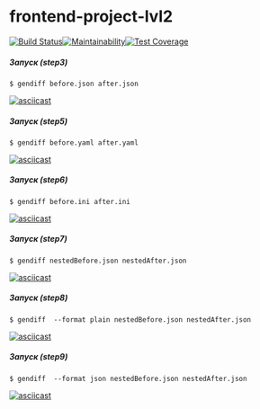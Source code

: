 # frontend-project-lvl2

[![Build Status](https://travis-ci.org/Hydazepam/frontend-project-lvl2.svg?branch=master)](https://travis-ci.org/Hydazepam/frontend-project-lvl2)[![Maintainability](https://api.codeclimate.com/v1/badges/22ef6b50d6e608c2a9f2/maintainability)](https://codeclimate.com/github/Hydazepam/frontend-project-lvl2/maintainability)[![Test Coverage](https://api.codeclimate.com/v1/badges/22ef6b50d6e608c2a9f2/test_coverage)](https://codeclimate.com/github/Hydazepam/frontend-project-lvl2/test_coverage)

##### Запуск (step3)
```
$ gendiff before.json after.json
```
[![asciicast](https://asciinema.org/a/278983.svg)](https://asciinema.org/a/278983)

##### Запуск (step5)
```
$ gendiff before.yaml after.yaml
```
[![asciicast](https://asciinema.org/a/zBxArtOU8H8crjmyYcN42UWoi.svg)](https://asciinema.org/a/zBxArtOU8H8crjmyYcN42UWoi)

##### Запуск (step6)
```
$ gendiff before.ini after.ini
```
[![asciicast](https://asciinema.org/a/3ZZFl6tf2AHazPieeRhR9y5hT.svg)](https://asciinema.org/a/3ZZFl6tf2AHazPieeRhR9y5hT)

##### Запуск (step7)
```
$ gendiff nestedBefore.json nestedAfter.json
```
[![asciicast](https://asciinema.org/a/iyLByt9m7y9WPpHSV6OhnHRGK.svg)](https://asciinema.org/a/iyLByt9m7y9WPpHSV6OhnHRGK)

##### Запуск (step8)
```
$ gendiff  --format plain nestedBefore.json nestedAfter.json
```
[![asciicast](https://asciinema.org/a/v8y8LJBxqQc6r4bHkn2z2XXfC.svg)](https://asciinema.org/a/v8y8LJBxqQc6r4bHkn2z2XXfC)

##### Запуск (step9)
```
$ gendiff  --format json nestedBefore.json nestedAfter.json
```
[![asciicast](https://asciinema.org/a/ZhwIqWwCiocs5FJOmf9SRGcGv.svg)](https://asciinema.org/a/ZhwIqWwCiocs5FJOmf9SRGcGv)